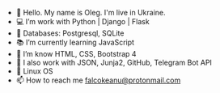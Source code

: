 - 👋 Hello. My name is Oleg. I'm live in Ukraine.
- 💻 I’m work with Python | Django | Flask
- 💾 Databases: Postgresql, SQLite
- 📚 I’m currently learning JavaScript
- 🎨 I’m know HTML, CSS, Bootstrap 4
- 🔨 I also work with JSON, Junja2, GitHub, Telegram Bot API
- 🐧 Linux OS
- 📫 How to reach me falcokeanu@protonmail.com

<!---
Keanu13/Keanu13 is a ✨ special ✨ repository because its `README.md` (this file) appears on your GitHub profile.
You can click the Preview link to take a look at your changes.
--->
